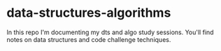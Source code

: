 # data-structures-algorithms
 In this repo I'm documenting my dts and algo study sessions. You'll find notes on data structures and code challenge techniques.
